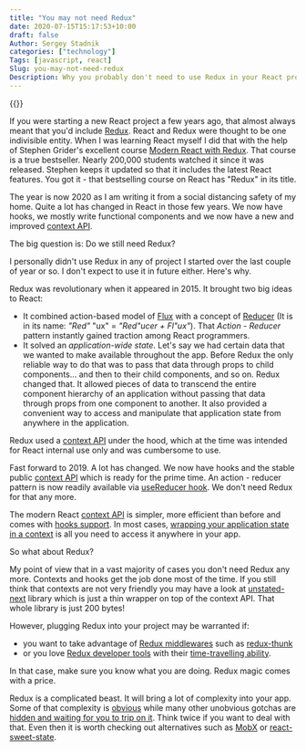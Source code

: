 ```yaml
---
title: "You may not need Redux"
date: 2020-07-15T15:17:53+10:00
draft: false
Author: Sergey Stadnik
categories: ["technology"]
Tags: [javascript, react]
Slug: you-may-not-need-redux
Description: Why you probably don't need to use Redux in your React project any more.
---
```


{{<responsive-figure src="feature.jpg" width="640" alt="Erasing complexity" caption="Image by " attr="lightsource" attrlink="https://depositphotos.com/15429037/stock-photo-creative-business-solutions.html">}}

If you were starting a new React project a few years ago, that almost always meant that you'd include [Redux](https://redux.js.org/). React and Redux were thought to be one indivisible entity. When I was learning React myself I did that with the help of Stephen Grider's excellent course [Modern React with Redux](https://www.udemy.com/course/react-redux/). That course is a true bestseller. Nearly 200,000 students watched it since it was released. Stephen keeps it updated so that it includes the latest React features. You got it - that bestselling course on React has "Redux" in its title.

The year is now 2020 as I am writing it from a social distancing safety of my home. Quite a lot has changed in React in those few years. We now have hooks, we mostly write functional components and we now have a new and improved [context API](https://reactjs.org/docs/context.html).

The big question is: Do we still need Redux?

I personally didn't use Redux in any of project I started over the last couple of year or so. I don't expect to use it in future either. Here's why.

<!--more-->

Redux was revolutionary when it appeared in 2015. It brought two big ideas to React:

- It combined action-based model of [Flux](https://facebook.github.io/flux/) with a concept of [Reducer](https://redux.js.org/glossary#reducer) (It is in its name: *"Red"* "ux" = *"Red"*ucer + Fl*"ux"*). That *Action - Reducer* pattern instantly gained traction among React programmers.
- It solved an *application-wide state*. Let's say we had certain data that we wanted to make available throughout the app. Before Redux the only reliable way to do that was to pass that data through props to child components... and then to their child components, and so on. Redux changed that. It allowed pieces of data to transcend the entire component hierarchy of an application without passing that data through props from one component to another. It also provided a convenient way to access and manipulate that application state from anywhere in the application.

Redux used a [context API](https://reactjs.org/docs/legacy-context.html) under the hood, which at the time was intended for React internal use only and was cumbersome to use.

Fast forward to 2019. A lot has changed. We now have hooks and the stable public [context API](https://reactjs.org/docs/context.html) which is ready for the prime time. An action - reducer pattern is now readily available via [useReducer hook](https://reactjs.org/docs/hooks-reference.html#usereducer). We don't need Redux for that any more.

The modern React [context API](https://reactjs.org/docs/context.html) is simpler, more efficient than before and comes with [hooks support](https://reactjs.org/docs/hooks-reference.html#usecontext). In most cases, [wrapping your application state in a context](https://kentcdodds.com/blog/application-state-management-with-react) is all you need to access it anywhere in your app.

So what about Redux?

My point of view that in a vast majority of cases you don't need Redux any more. Contexts and hooks get the job done most of the time. If you still think that contexts are not very friendly you may have a look at [unstated-next](https://github.com/jamiebuilds/unstated-next) library which is just a thin wrapper on top of the context API. That whole library is just 200 bytes!

However, plugging Redux into your project may be warranted if:

- you want to take advantage of [Redux middlewares](https://redux.js.org/advanced/middleware) such as [redux-thunk](https://github.com/reduxjs/redux-thunk)
- or you love [Redux developer tools](https://github.com/zalmoxisus/redux-devtools-extension) with their [time-travelling ability](https://medium.com/the-web-tub/time-travel-in-react-redux-apps-using-the-redux-devtools-5e94eba5e7c0).

In that case, make sure you know what you are doing. Redux magic comes with a price.

Redux is a complicated beast. It will bring a lot of complexity into your app. Some of that complexity is [obvious](https://redux.js.org/api/bindactioncreators) while many other unobvious gotchas are [hidden and waiting for you to trip on it](https://dev.to/jsmanifest/12-things-not-to-do-when-building-react-apps-with-redux-n5i). Think twice if you want to deal with that. Even then it is worth checking out alternatives such as [MobX](https://mobx.js.org/) or [react-sweet-state](https://github.com/atlassian/react-sweet-state).
